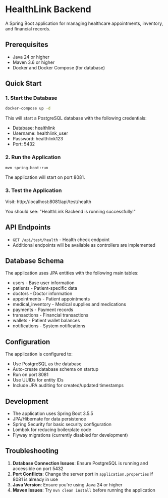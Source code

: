 # HealthLink Backend

A Spring Boot application for managing healthcare appointments, inventory, and financial records.

## Prerequisites

- Java 24 or higher
- Maven 3.6 or higher
- Docker and Docker Compose (for database)

## Quick Start

### 1. Start the Database

```bash
docker-compose up -d
```

This will start a PostgreSQL database with the following credentials:
- Database: healthlink
- Username: healthlink_user
- Password: healthlink123
- Port: 5432

### 2. Run the Application

```bash
mvn spring-boot:run
```

The application will start on port 8081.

### 3. Test the Application

Visit: http://localhost:8081/api/test/health

You should see: "HealthLink Backend is running successfully!"

## API Endpoints

- `GET /api/test/health` - Health check endpoint
- Additional endpoints will be available as controllers are implemented

## Database Schema

The application uses JPA entities with the following main tables:
- users - Base user information
- patients - Patient-specific data
- doctors - Doctor information
- appointments - Patient appointments
- medical_inventory - Medical supplies and medications
- payments - Payment records
- transactions - Financial transactions
- wallets - Patient wallet balances
- notifications - System notifications

## Configuration

The application is configured to:
- Use PostgreSQL as the database
- Auto-create database schema on startup
- Run on port 8081
- Use UUIDs for entity IDs
- Include JPA auditing for created/updated timestamps

## Development

- The application uses Spring Boot 3.5.5
- JPA/Hibernate for data persistence
- Spring Security for basic security configuration
- Lombok for reducing boilerplate code
- Flyway migrations (currently disabled for development)

## Troubleshooting

1. **Database Connection Issues**: Ensure PostgreSQL is running and accessible on port 5432
2. **Port Conflicts**: Change the server port in `application.properties` if 8081 is already in use
3. **Java Version**: Ensure you're using Java 24 or higher
4. **Maven Issues**: Try `mvn clean install` before running the application 